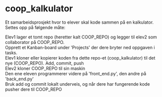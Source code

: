 # coop_kalkulator
Et samarbeidsprosjekt hvor to elever skal kode sammen på en kalkulator. Settes opp på følgende måte: </br>

Elev1 lager et tomt repo (heretter kalt COOP_REPO) og legger til elev2 som collaborator på COOP_REPO.</br>
Opprett et Kanban-board under 'Projects' der dere bryter ned oppgaven i tasks.</br>
Elev1 kloner eller kopierer koden fra dette repo-et (coop_kalkulator) til det nye (COOP_REPO). Add, commit, push</br>
Elev2 kloner COOP_REPO til sin maskin</br>
Den ene eleven programmerer videre på 'front_end.py', den andre på 'back_end.py'</br>
Bruk add og commit lokalt underveis, og når dere har fungerende kode pusher dere til COOP_REPO</br>
